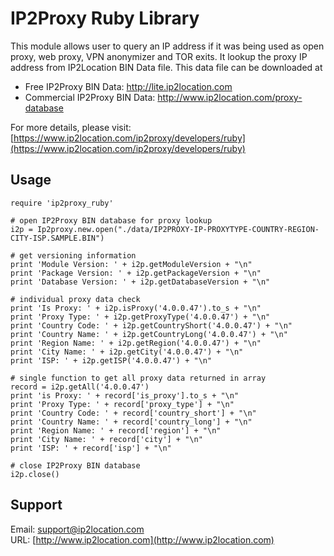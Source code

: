 # IP2Proxy Ruby Library

This module allows user to query an IP address if it was being used as open proxy, web proxy, VPN anonymizer and TOR exits. It lookup the proxy IP address from IP2Location BIN Data file. This data file can be downloaded at

* Free IP2Proxy BIN Data: http://lite.ip2location.com
* Commercial IP2Proxy BIN Data: http://www.ip2location.com/proxy-database


For more details, please visit:
[https://www.ip2location.com/ip2proxy/developers/ruby](https://www.ip2location.com/ip2proxy/developers/ruby)

## Usage

```
require 'ip2proxy_ruby'

# open IP2Proxy BIN database for proxy lookup
i2p = Ip2proxy.new.open("./data/IP2PROXY-IP-PROXYTYPE-COUNTRY-REGION-CITY-ISP.SAMPLE.BIN")

# get versioning information
print 'Module Version: ' + i2p.getModuleVersion + "\n"
print 'Package Version: ' + i2p.getPackageVersion + "\n"
print 'Database Version: ' + i2p.getDatabaseVersion + "\n"

# individual proxy data check
print 'Is Proxy: ' + i2p.isProxy('4.0.0.47').to_s + "\n"
print 'Proxy Type: ' + i2p.getProxyType('4.0.0.47') + "\n"
print 'Country Code: ' + i2p.getCountryShort('4.0.0.47') + "\n"
print 'Country Name: ' + i2p.getCountryLong('4.0.0.47') + "\n"
print 'Region Name: ' + i2p.getRegion('4.0.0.47') + "\n"
print 'City Name: ' + i2p.getCity('4.0.0.47') + "\n"
print 'ISP: ' + i2p.getISP('4.0.0.47') + "\n"

# single function to get all proxy data returned in array
record = i2p.getAll('4.0.0.47')
print 'is Proxy: ' + record['is_proxy'].to_s + "\n"
print 'Proxy Type: ' + record['proxy_type'] + "\n"
print 'Country Code: ' + record['country_short'] + "\n"
print 'Country Name: ' + record['country_long'] + "\n"
print 'Region Name: ' + record['region'] + "\n"
print 'City Name: ' + record['city'] + "\n"
print 'ISP: ' + record['isp'] + "\n"

# close IP2Proxy BIN database
i2p.close()
```

## Support

Email: support@ip2location.com  
URL: [http://www.ip2location.com](http://www.ip2location.com)

